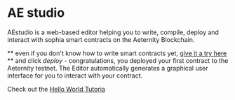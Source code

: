 # AE studio

AEstudio is a web-based editor helping you to write, compile, deploy and interact with sophia smart contracts on the Aeternity Blockchain. 

** even if you don't know how to write smart contracts yet, [give it a try here](https://studio.aepps.com/) ** and click _deploy_ - congratulations, you deployed your first contract to the Aeternity testnet. The Editor automatically generates a graphical user interface for you to interact with your contract.

Check out the [Hello World Tutoria](getting-started/hello-world-with-sophia/README.md)